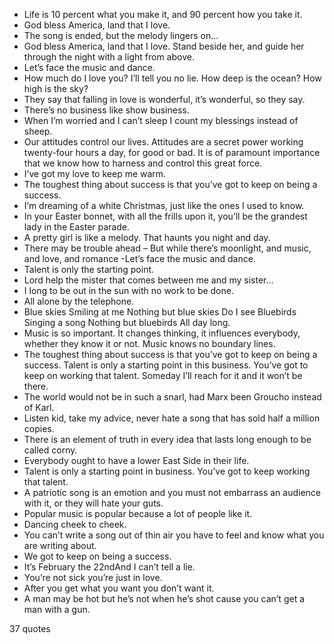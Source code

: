  - Life is 10 percent what you make it, and 90 percent how you take it.
 - God bless America, land that I love.
 - The song is ended, but the melody lingers on...
 - God bless America, land that I love. Stand beside her, and guide her through the night with a light from above.
 - Let’s face the music and dance.
 - How much do I love you? I’ll tell you no lie. How deep is the ocean? How high is the sky?
 - They say that falling in love is wonderful, it’s wonderful, so they say.
 - There’s no business like show business.
 - When I’m worried and I can’t sleep I count my blessings instead of sheep.
 - Our attitudes control our lives. Attitudes are a secret power working twenty-four hours a day, for good or bad. It is of paramount importance that we know how to harness and control this great force.
 - I’ve got my love to keep me warm.
 - The toughest thing about success is that you’ve got to keep on being a success.
 - I’m dreaming of a white Christmas, just like the ones I used to know.
 - In your Easter bonnet, with all the frills upon it, you’ll be the grandest lady in the Easter parade.
 - A pretty girl is like a melody. That haunts you night and day.
 - There may be trouble ahead – But while there’s moonlight, and music, and love, and romance -Let’s face the music and dance.
 - Talent is only the starting point.
 - Lord help the mister that comes between me and my sister...
 - I long to be out in the sun with no work to be done.
 - All alone by the telephone.
 - Blue skies Smiling at me Nothing but blue skies Do I see Bluebirds Singing a song Nothing but bluebirds All day long.
 - Music is so important. It changes thinking, it influences everybody, whether they know it or not. Music knows no boundary lines.
 - The toughest thing about success is that you’ve got to keep on being a success. Talent is only a starting point in this business. You’ve got to keep on working that talent. Someday I’ll reach for it and it won’t be there.
 - The world would not be in such a snarl, had Marx been Groucho instead of Karl.
 - Listen kid, take my advice, never hate a song that has sold half a million copies.
 - There is an element of truth in every idea that lasts long enough to be called corny.
 - Everybody ought to have a lower East Side in their life.
 - Talent is only a starting point in business. You’ve got to keep working that talent.
 - A patriotic song is an emotion and you must not embarrass an audience with it, or they will hate your guts.
 - Popular music is popular because a lot of people like it.
 - Dancing cheek to cheek.
 - You can’t write a song out of thin air you have to feel and know what you are writing about.
 - We got to keep on being a success.
 - It’s February the 22ndAnd I can’t tell a lie.
 - You’re not sick you’re just in love.
 - After you get what you want you don’t want it.
 - A man may be hot but he’s not when he’s shot cause you can’t get a man with a gun.

37 quotes